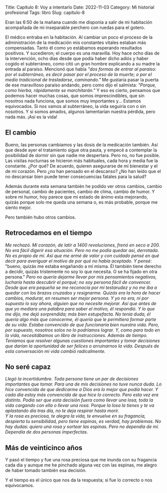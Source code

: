 Title: Capítulo 8: Voy a intentarlo
Date: 2022-11-03
Category: Mi historial profesional
Tags: libro
Slug: capítulo-8

Eran las 6:50 de la mañana cuando me disponía a salir de mi habitación acompañada de mi inseparable perchero con ruedas para el gotero.

El médico entraba en la habitación. Al  cambiar un poco el proceso de la administración de la medicación mis constantes vitales estaban más compensadas.
Tanto él como yo estábamos esperando resultados positivos.
Y sucedieron; el cuerpo es una maravilla.
Hoy hace ocho días de la intervención, ocho días desde que podía haber dicho adiós y haber cogido el subterráneo, como citó un gran hombre explicando a su madre la entrada al paraíso.
Mencionó que había *"dos formas de entrar al paraíso: por el subterráneo, es decir pasar por el proceso de la muerte; o por el medio tradicional de trasladarse, caminando."*
Me gustaría pasar la puerta de ese maravilloso paraíso andando, pero como dijo el salmista:
*"Porque, como hierba, rápidamente se marchitarán."*
Y eso es cierto, pensamos que podemos hacer muchas cosas, que somos imprescindibles, que sin nosotros nada funciona, que somos muy importantes y... Estamos equivocados.
Si nos vamos al subterráneo, la vida seguiría con o sin nosotros. Y si somos amados, algunos lamentarían nuestra pérdida, pero nada más.
¡Así es la vida!

## El cambio

Bueno, las personas cambiamos y las dosis de la medicación también.
Así que desde ayer el tratamiento sigue otra pauta, y empecé a contemplar la posibilidad de dormir sin que nadie me despertara.
Pero no, no fue posible. 
Las visitas nocturnas se hicieron más habituales, cada hora y media fue la  constante.
¿Por qué?
De acuerdo, quieren asegurarse de mi bienestar y el de mi corazón.
Pero ¿no han pensado en el descanso?
¿No han leído que el no descansar bien puede tener consecuencias fatales para la salud?
 
Además durante esta semana también he podido ver otros cambios, cambio de personal, cambio de pacientes, cambio de clima, cambio de humor. Y sobre mi humor, hoy parece que mi estado de ánimo esta mejorando, quizás porque  solo me queda una semana o, es más probable, porque me siento mejor.

Pero también hubo otros cambios.

## Retrocedamos en el tiempo

*Me rechazó.
Mi corazón, de latir a 1400 revoluciones, frenó en seco a 200.*
*No era fácil digerir esa situación.
Pero no me podía quedar así, derrotada.
No es propio de mí.*
*Así que me armé de valor y con cuidado pensé en qué decir para averiguar el motivo de por qué no había aceptado.*
*Y pensé:* "bueno, quizás me estaba engañando a mí misma. Él también tiene derecho a decidir, quizás tristemente no soy lo que necesita. O se ha fijado en otra persona."
*Pero no quería dejarme llevar por mis pensamientos negativos, lucharía hasta descubrir el porqué; no soy persona fácil de convencer. Desde que era pequeña se me reconocía por mi testarudez y no me iba a quedar con los brazos cruzados y resignarme. Quizás era la hora de hacer cambios, madurar, en resumen ser mejor persona. Y yo no era, ni por supuesto lo soy ahora, alguien que no necesite mejorar.*
*Así que antes de que yo mediara una palabra para saber el motivo, él respondió.
Y lo que me dijo, me dejó sorprendida; más bien estupefacta.*
*No tenía duda, él quería algo más que conocerme, él quería que le permitiera formar parte de su vida. Estaba convencido de que funcionaría bien nuestra vida. Pero, por supuesto, nosotros solos no lo podríamos lograr. Y, como para todo en la vida, necesitábamos un libro de instrucciones.
Además de tiempo.*
*Teníamos que resolver algunas cuestiones importantes y tomar decisiones que darían la oportunidad de ser felices o arruinarnos la vida.*
*Después de esta conversación mi vida cambió radicalmente.*

## No seré capaz

*Llegó la incertidumbre.
Toda persona tiene un par de decisiones importantes que tomar. Para una de mis decisiones no tuve nunca duda.
Lo hice convencida de que dedicarme a Dios era lo mejor que podía hacer.
Y cada día estoy  más convencida de que hice lo correcto.
Pero esta vez era distinto.
Podía ser que esta decisión fuera como llevar una losa, toda la vida cargando con ella o llevar una rosa.
Porque la losa la tienes y te va aplastando día tras día, no te deja respirar hasta morir.  
Y la rosa es preciosa, te alegra la vida, te envuelve en su fragancia, despierta tu sensibilidad, pero tiene espinas, es verdad, hay problemas.
No hay dudas: quiero una rosa y sortear las espinas.
Pero no dependía de mí. Dependía de dos personas imperfectas.*


## Más de veinticinco años

Y pasó el tiempo y fue una rosa preciosa que me inunda con su fragancia cada día y aunque me he pinchado alguna vez con las espinas, me alegro de haber tomado también esa decisión.

Y el tiempo es el único que nos da la respuesta; si fue lo correcto o nos equivocamos.
